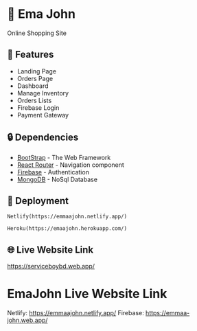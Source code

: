 # 🔧 Ema John

Online Shopping Site

## 📄 Features

<ul>
      <li>Landing Page</li>
      <li>Orders Page</li>
      <li>Dashboard</li>
      <li>Manage Inventory</li>
      <li>Orders Lists</li>
      <li>Firebase Login</li>
      <li>Payment Gateway</li>
</ul>

## 🔒️ Dependencies

* [BootStrap](https://getbootstrap.com/docs/5.0/getting-started/introduction/) - The Web Framework 
* [React Router](https://reactrouter.com/web/guides/quick-start) - Navigation component 
* [Firebase](https://console.firebase.google.com/u/0/) - Authentication 
* [MongoDB](https://docs.mongodb.com/guides/) - NoSql Database 

## 🚀 Deployment 

```
Netlify(https://emmaajohn.netlify.app/)
```
```
Heroku(https://emaajohn.herokuapp.com/)
```

## 🌐 Live  Website Link

https://serviceboybd.web.app/ 


# EmaJohn Live Website Link
 Netlify: https://emmaajohn.netlify.app/
 Firebase: https://emmaa-john.web.app/
